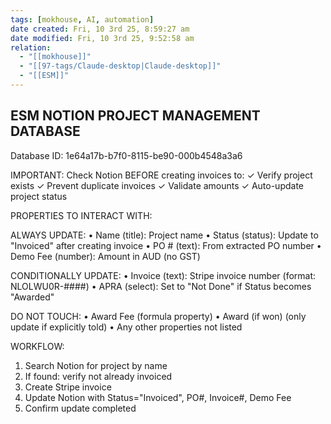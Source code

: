 ```yaml
---
tags: [mokhouse, AI, automation]
date created: Fri, 10 3rd 25, 8:59:27 am
date modified: Fri, 10 3rd 25, 9:52:58 am
relation:
  - "[[mokhouse]]"
  - "[[97-tags/Claude-desktop|Claude-desktop]]"
  - "[[ESM]]"
---
```

## ESM NOTION PROJECT MANAGEMENT DATABASE

Database ID: 1e64a17b-b7f0-8115-be90-000b4548a3a6

IMPORTANT: Check Notion BEFORE creating invoices to:
  ✓ Verify project exists
  ✓ Prevent duplicate invoices
  ✓ Validate amounts
  ✓ Auto-update project status

PROPERTIES TO INTERACT WITH:

ALWAYS UPDATE:
  • Name (title): Project name
  • Status (status): Update to "Invoiced" after creating invoice
  • PO # (text): From extracted PO number
  • Demo Fee (number): Amount in AUD (no GST)

CONDITIONALLY UPDATE:
  • Invoice (text): Stripe invoice number (format: NLOLWU0R-####)
  • APRA (select): Set to "Not Done" if Status becomes "Awarded"

DO NOT TOUCH:
  • Award Fee (formula property)
  • Award (if won) (only update if explicitly told)
  • Any other properties not listed

WORKFLOW:
1. Search Notion for project by name
2. If found: verify not already invoiced
3. Create Stripe invoice
4. Update Notion with Status="Invoiced", PO#, Invoice#, Demo Fee
5. Confirm update completed
